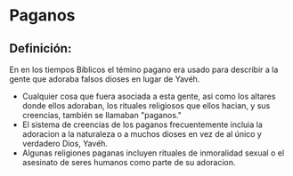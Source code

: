 # Paganos

## Definición: 

En en los tiempos Bíblicos el témino pagano era usado para describir a la gente que adoraba falsos dioses en lugar de Yavéh.

* Cualquier cosa que fuera asociada a esta gente, asi como los altares donde ellos adoraban, los rituales religiosos que ellos hacian, y sus creencias, también se llamaban "paganos."
* El sistema de creencias de los paganos frecuentemente incluia la adoracion a la naturaleza o a muchos dioses en vez de al único y verdadero Dios, Yavéh.
* Algunas religiones paganas incluyen rituales de inmoralidad sexual  o el asesinato de seres humanos como parte de su adoracion.

